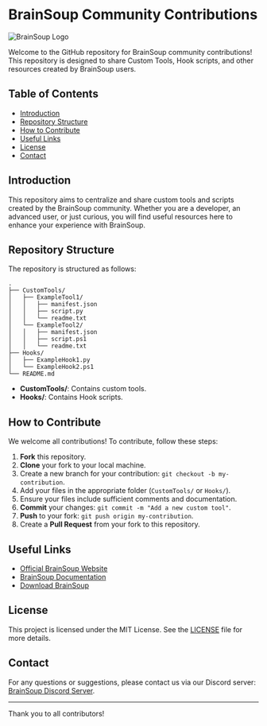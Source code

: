 # BrainSoup Community Contributions

![BrainSoup Logo](https://www.nurgo-software.com/images/BrainSoup/BrainSoupCard256.png)

Welcome to the GitHub repository for BrainSoup community contributions! This repository is designed to share Custom Tools, Hook scripts, and other resources created by BrainSoup users.

## Table of Contents

- [Introduction](#introduction)
- [Repository Structure](#repository-structure)
- [How to Contribute](#how-to-contribute)
- [Useful Links](#useful-links)
- [License](#license)
- [Contact](#contact)

## Introduction

This repository aims to centralize and share custom tools and scripts created by the BrainSoup community. Whether you are a developer, an advanced user, or just curious, you will find useful resources here to enhance your experience with BrainSoup.

## Repository Structure

The repository is structured as follows:
```
.
├── CustomTools/
│   ├── ExampleTool1/
│   │   ├── manifest.json
│   │   ├── script.py
│   │   └── readme.txt
│   └── ExampleTool2/
│   │   ├── manifest.json
│   │   ├── script.ps1
│   │   └── readme.txt
├── Hooks/
│   ├── ExampleHook1.py
│   └── ExampleHook2.ps1
└── README.md
```

- **CustomTools/**: Contains custom tools.
- **Hooks/**: Contains Hook scripts.

## How to Contribute

We welcome all contributions! To contribute, follow these steps:

1. **Fork** this repository.
2. **Clone** your fork to your local machine.
3. Create a new branch for your contribution: `git checkout -b my-contribution`.
4. Add your files in the appropriate folder (`CustomTools/` or `Hooks/`).
5. Ensure your files include sufficient comments and documentation.
6. **Commit** your changes: `git commit -m "Add a new custom tool"`.
7. **Push** to your fork: `git push origin my-contribution`.
8. Create a **Pull Request** from your fork to this repository.

## Useful Links

- [Official BrainSoup Website](https://www.nurgo-software.com/products/brainsoup)
- [BrainSoup Documentation](https://help.nurgo-software.com/category/207-getting-started)
- [Download BrainSoup](https://www.nurgo-software.com/download/BrainSoup.msi)

## License

This project is licensed under the MIT License. See the [LICENSE](./LICENSE) file for more details.

## Contact

For any questions or suggestions, please contact us via our Discord server: [BrainSoup Discord Server](https://discord.gg/xt7PyCnH9S).

---

Thank you to all contributors!